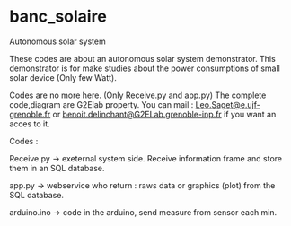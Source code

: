 # banc_solaire
Autonomous solar system

These codes are about an autonomous solar system demonstrator.
This demonstrator is for make studies about the power consumptions of small solar device (Only few Watt).

Codes are no more here. (Only Receive.py and app.py)
The complete code,diagram are G2Elab property.
You can mail : Leo.Saget@e.ujf-grenoble.fr or benoit.delinchant@G2ELab.grenoble-inp.fr if you want an acces to it.






Codes : 

Receive.py -> exeternal system side. Receive information frame and store them in an SQL database.

app.py -> webservice who return : raws data or graphics (plot) from the SQL database.

arduino.ino -> code in the arduino, send measure from sensor each min. 
